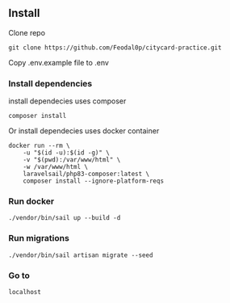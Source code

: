 
## Install
Clone repo
```
git clone https://github.com/Feodal0p/citycard-practice.git
```
Copy .env.example file to .env

### Install dependencies
install dependecies uses composer 
```
composer install
```
Or install dependecies uses docker container
```
docker run --rm \
    -u "$(id -u):$(id -g)" \
    -v "$(pwd):/var/www/html" \
    -w /var/www/html \
    laravelsail/php83-composer:latest \
    composer install --ignore-platform-reqs
```

### Run docker
```
./vendor/bin/sail up --build -d 
```

### Run migrations
```
./vendor/bin/sail artisan migrate --seed 
```

### Go to
```
localhost
```
